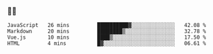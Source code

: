 ### 👨‍💻

<!--START_SECTION:waka-->
```text
JavaScript   26 mins         ██████████▓░░░░░░░░░░░░░░   42.08 % 
Markdown     20 mins         ████████▒░░░░░░░░░░░░░░░░   32.78 % 
Vue.js       10 mins         ████▒░░░░░░░░░░░░░░░░░░░░   17.50 % 
HTML         4 mins          █▓░░░░░░░░░░░░░░░░░░░░░░░   06.61 % 
```
<!--END_SECTION:waka-->
